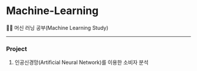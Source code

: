 # Machine-Learning
🐱‍🏍 머신 러닝 공부(Machine Learning Study)

---
### Project
1. 인공신경망(Artificial Neural Network)를 이용한 소비자 분석
